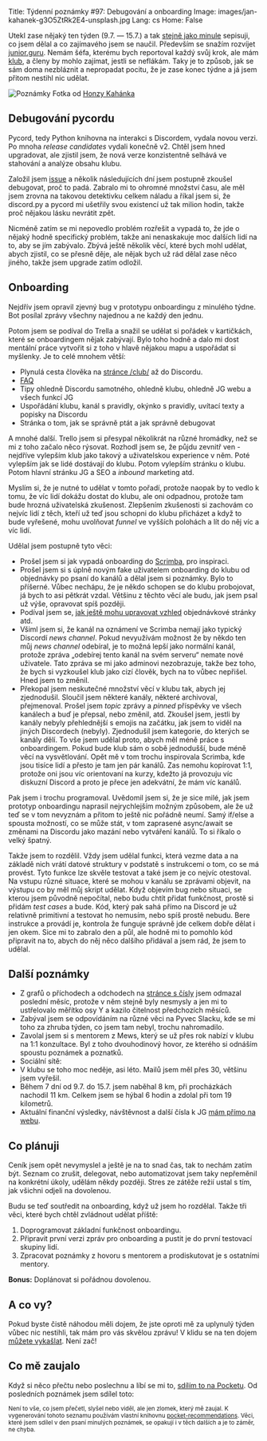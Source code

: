 Title: Týdenní poznámky #97: Debugování a onboarding
Image: images/jan-kahanek-g3O5ZtRk2E4-unsplash.jpg
Lang: cs
Home: False


Utekl zase nějaký ten týden (9.7. — 15.7.) a tak [stejně jako minule]({filename}/2022-07-08_tydenni-poznamky-96-zabehnutych-dvacet-hrad-z-pisku-a-onboarding-v-klubu.md) sepisuji, co jsem dělal a co zajímavého jsem se naučil. Především se snažím rozvíjet [junior.guru](https://junior.guru/). Nemám šéfa, kterému bych reportoval každý svůj krok, ale mám [klub](https://junior.guru/club/), a členy by mohlo zajímat, jestli se neflákám. Taky je to způsob, jak se sám doma nezbláznit a nepropadat pocitu, že je zase konec týdne a já jsem přitom nestihl nic udělat.

![Poznámky]({static}/images/jan-kahanek-g3O5ZtRk2E4-unsplash.jpg)
Fotka od [Honzy Kahánka](https://unsplash.com/@honza_kahanek)


## Debugování pycordu

Pycord, tedy Python knihovna na interakci s Discordem, vydala novou verzi. Po mnoha _release candidates_ vydali konečně v2. Chtěl jsem hned upgradovat, ale zjistil jsem, že nová verze konzistentně selhává ve stahování a analýze obsahu klubu.

Založil jsem [issue](https://github.com/Pycord-Development/pycord/issues/1491) a několik následujících dní jsem postupně zkoušel debugovat, proč to padá. Zabralo mi to ohromné množství času, ale měl jsem zrovna na takovou detektivku celkem náladu a říkal jsem si, že discord.py a pycord mi ušetřily svou existencí už tak milion hodin, takže proč nějakou lásku nevrátit zpět.

Nicméně zatím se mi nepovedlo problém rozřešit a vypadá to, že jde o nějaký hodně specifický problém, takže ani nenaskakuje moc dalších lidí na to, aby se jím zabývalo. Zbývá ještě několik věcí, které bych mohl udělat, abych zjistil, co se přesně děje, ale nějak bych už rád dělal zase něco jiného, takže jsem upgrade zatím odložil.


## Onboarding

Nejdřív jsem opravil zjevný bug v prototypu onboardingu z minulého týdne. Bot posílal zprávy všechny najednou a ne každý den jednu.

Potom jsem se podíval do Trella a snažil se udělat si pořádek v kartičkách, které se onboardingem nějak zabývají. Bylo toho hodně a dalo mi dost mentální práce vytvořit si z toho v hlavě nějakou mapu a uspořádat si myšlenky. Je to celé mnohem větší:

- Plynulá cesta člověka na [stránce /club/](https://junior.guru/club/) až do Discordu.
- [FAQ](https://junior.guru/faq/)
- Tipy ohledně Discordu samotného, ohledně klubu, ohledně JG webu a všech funkcí JG
- Uspořádání klubu, kanál s pravidly, okýnko s pravidly, uvítací texty a popisky na Discordu
- Stránka o tom, jak se správně ptát a jak správně debugovat

A mnohé další. Trello jsem si přesypal několikrát na různé hromádky, než se mi z toho začalo něco rýsovat. Rozhodl jsem se, že půjdu zevnitř ven - nejdříve vylepším klub jako takový a uživatelskou experience v něm. Poté vylepším jak se lidé dostávají do klubu. Potom vylepším stránku o klubu. Potom hlavní stránku JG a SEO a _inbound_ marketing atd.

Myslím si, že je nutné to udělat v tomto pořadí, protože naopak by to vedlo k tomu, že víc lidí dokážu dostat do klubu, ale oni odpadnou, protože tam bude hrozná uživatelská zkušenost. Zlepšením zkušenosti si zachovám co nejvíc lidí z těch, kteří už teď jsou schopni do klubu přicházet a když to bude vyřešené, mohu uvolňovat _funnel_ ve vyšších polohách a lít do něj víc a víc lidí.

Udělal jsem postupně tyto věci:

- Prošel jsem si jak vypadá onboarding do [Scrimba](https://scrimba.com/), pro inspiraci.
- Prošel jsem si s úplně novým fake uživatelem onboarding do klubu od objednávky po psaní do kanálů a dělal jsem si poznámky. Bylo to příšerné. Vůbec nechápu, že je někdo schopen se do klubu probojovat, já bych to asi pětkrát vzdal. Většinu z těchto věcí ale budu, jak jsem psal už výše, opravovat spíš později.
- Podíval jsem se, [jak ještě mohu upravovat vzhled](https://vimeo.com/715325990) objednávkové stránky atd.
- Všiml jsem si, že kanál na oznámení ve Scrimba nemají jako typický Discordí _news channel_. Pokud nevyužívám možnost že by někdo ten můj _news channel_ odebíral, je to možná lepší jako normální kanál, protože zpráva „odebírej tento kanál na svém serveru“ nemate nové uživatele. Tato zpráva se mi jako adminovi nezobrazuje, takže bez toho, že bych si vyzkoušel klub jako cizí člověk, bych na to vůbec nepřišel. Hned jsem to změnil.
- Překopal jsem neskutečné množství věcí v klubu tak, abych jej zjednodušil. Sloučil jsem některé kanály, některé archivoval, přejmenoval. Prošel jsem _topic_ zprávy a _pinned_ příspěvky ve všech kanálech a buď je přepsal, nebo změnil, atd. Zkoušel jsem, jestli by kanály nebyly přehlednější s emojis na začátku, jak jsem to viděl na jiných Discordech (nebyly). Zjednodušil jsem kategorie, do kterých se kanály dělí. To vše jsem udělal proto, abych měl méně práce s onboardingem. Pokud bude klub sám o sobě jednodušší, bude méně věcí na vysvětlování. Opět mě v tom trochu inspirovala Scrimba, kde jsou tisíce lidí a přesto je tam jen pár kanálů. Zas nemohu kopírovat 1:1, protože oni jsou víc orientovaní na kurzy, kdežto já provozuju víc diskuzní Discord a proto je přece jen adekvátní, že mám víc kanálů.

Pak jsem i trochu programoval. Uvědomil jsem si, že je sice milé, jak jsem prototyp onboardingu naprasil nejrychlejším možným způsobem, ale že už teď se v tom nevyznám a přitom to ještě nic pořádně neumí. Samý if/else a spousta možností, co se může stát, v tom zaprasené async/await se změnami na Discordu jako mazání nebo vytváření kanálů. To si říkalo o velký špatný.

Takže jsem to rozdělil. Vždy jsem udělal funkci, která vezme data a na základě nich vrátí datové struktury v podstatě s instrukcemi o tom, co se má provést. Tyto funkce lze skvěle testovat a také jsem je co nejvíc otestoval. Na vstupu různé situace, které se mohou v kanálu se zprávami objevit, na výstupu co by měl můj skript udělat. Když objevím bug nebo situaci, se kterou jsem původně nepočítal, nebo budu chtít přidat funkčnost, prostě si přidám _test cases_ a bude. Kód, který pak sahá přímo na Discord je už relativně primitivní a testovat ho nemusím, nebo spíš prostě nebudu. Bere instrukce a provádí je, kontrola že funguje správně jde celkem dobře dělat i jen okem. Sice mi to zabralo den a půl, ale hodně mi to pomohlo kód připravit na to, abych do něj něco dalšího přidával a jsem rád, že jsem to udělal.


## Další poznámky

- Z grafů o příchodech a odchodech na [stránce s čísly](https://junior.guru/open/) jsem odmazal poslední měsíc, protože v něm stejně byly nesmysly a jen mi to ustřelovalo měřítko osy Y a kazilo čitelnost předchozích měsíců.
- Zabýval jsem se odpovídáním na různé věci na Pyvec Slacku, kde se mi toho za zhruba týden, co jsem tam nebyl, trochu nahromadilo.
- Zavolal jsem si s mentorem z Mews, který se už přes rok nabízí v klubu na 1:1 konzultace. Byl z toho dvouhodinový hovor, ze kterého si odnáším spoustu poznámek a poznatků.
- Sociální sítě:
- V klubu se toho moc neděje, asi léto. Mailů jsem měl přes 30, většinu jsem vyřešil.
- Během 7 dní od 9.7. do 15.7. jsem naběhal 8 km, při procházkách nachodil 11 km. Celkem jsem se hýbal 6 hodin a zdolal při tom 19 kilometrů.
- Aktuální finanční výsledky, návštěvnost a další čísla k JG [mám přímo na webu](https://junior.guru/open/).


## Co plánuji

Ceník jsem opět nevymyslel a ještě je na to snad čas, tak to nechám zatím být. Seznam co zrušit, delegovat, nebo automatizovat jsem taky nepřeměnil na konkrétní úkoly, udělám někdy později. Stres ze zátěže režií ustal s tím, jak všichni odjeli na dovolenou.

Budu se teď soutředit na onboarding, když už jsem ho rozdělal. Takže tři věci, které bych chtěl zvládnout udělat příště:

1. Doprogramovat základní funkčnost onboardingu.
2. Připravit první verzi zpráv pro onboarding a pustit je do první testovací skupiny lidí.
3. Zpracovat poznámky z hovoru s mentorem a prodiskutovat je s ostatními mentory.

**Bonus:** Doplánovat si pořádnou dovolenou.


## A co vy?

Pokud byste čistě náhodou měli dojem, že jste oproti mě za uplynulý týden vůbec nic nestihli, tak mám pro vás skvělou zprávu! V klidu se na ten dojem [můžete vykašlat]({filename}/2020-06-04_neni-to-zavod.md). Není zač!


## Co mě zaujalo

Když si něco přečtu nebo poslechnu a líbí se mi to, [sdílím to na Pocketu](https://getpocket.com/@honzajavorek). Od posledních poznámek jsem sdílel toto:


<small>Není to vše, co jsem přečetl, slyšel nebo viděl, ale jen zlomek, který mě zaujal. K vygenerování tohoto seznamu používám vlastní knihovnu <a href="https://pypi.org/project/pocket-recommendations/">pocket-recommendations</a>. Věci, které jsem sdílel v den psaní minulých poznámek, se opakují i v těch dalších a je to záměr, ne chyba.</small>
